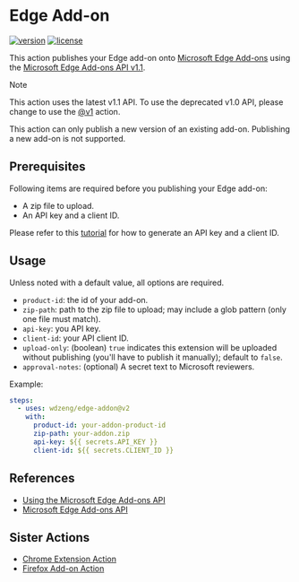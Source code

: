 # Edge Add-on

[![version](https://img.shields.io/github/v/release/wdzeng/edge-addon)](https://github.com/wdzeng/edge-addon/releases/latest)
[![license](https://img.shields.io/github/license/wdzeng/edge-addon?color=red)](https://github.com/wdzeng/edge-addon/blob/main/LICENSE)

This action publishes your Edge add-on onto [Microsoft Edge Add-ons](https://microsoftedge.microsoft.com/addons/Microsoft-Edge-Extensions-Home)
using the [Microsoft Edge Add-ons API v1.1](https://docs.microsoft.com/en-us/microsoft-edge/extensions-chromium/publish/api/using-addons-api).

> [!NOTE]  
> This action uses the latest v1.1 API. To use the deprecated v1.0 API, please change to use the
> [@v1](https://github.com/wdzeng/edge-addon/tree/src-v1) action.

This action can only publish a new version of an existing add-on. Publishing a new add-on is not
supported.

## Prerequisites

Following items are required before you publishing your Edge add-on:

- A zip file to upload.
- An API key and a client ID.

Please refer to this [tutorial](https://docs.microsoft.com/en-us/microsoft-edge/extensions-chromium/publish/api/using-addons-api#before-you-begin)
for how to generate an API key and a client ID.

## Usage

Unless noted with a default value, all options are required.

- `product-id`: the id of your add-on.
- `zip-path`: path to the zip file to upload; may include a glob pattern (only one file must match).
- `api-key`: you API key.
- `client-id`: your API client ID.
- `upload-only`: (boolean) `true` indicates this extension will be uploaded without publishing
  (you'll have to publish it manually); default to `false`.
- `approval-notes`: (optional) A secret text to Microsoft reviewers.

Example:

```yaml
steps:
  - uses: wdzeng/edge-addon@v2
    with:
      product-id: your-addon-product-id
      zip-path: your-addon.zip
      api-key: ${{ secrets.API_KEY }}
      client-id: ${{ secrets.CLIENT_ID }}
```

## References

- [Using the Microsoft Edge Add-ons API](https://docs.microsoft.com/en-us/microsoft-edge/extensions-chromium/publish/api/using-addons-api)
- [Microsoft Edge Add-ons API](https://docs.microsoft.com/en-us/microsoft-edge/extensions-chromium/publish/api/using-addons-api)

## Sister Actions

- [Chrome Extension Action](https://github.com/wdzeng/chrome-extension)
- [Firefox Add-on Action](https://github.com/wdzeng/firefox-addon)
